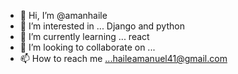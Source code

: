 - 👋 Hi, I’m @amanhaile
- 👀 I’m interested in ... Django and python
- 🌱 I’m currently learning ... react
- 💞️ I’m looking to collaborate on ...
- 📫 How to reach me ...haileamanuel41@gmail.com

<!---
amanhaile/amanhaile is a ✨ special ✨ repository because its `README.md` (this file) appears on your GitHub profile.
You can click the Preview link to take a look at your changes.
--->

